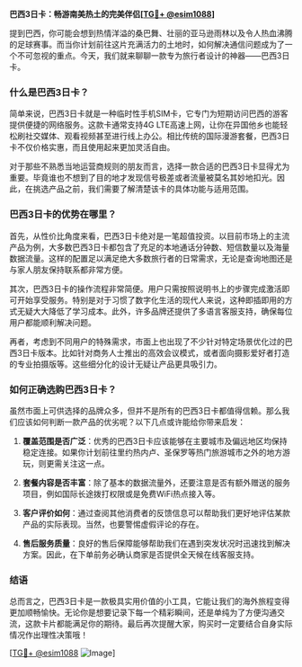 **巴西3日卡：畅游南美热土的完美伴侣[[TG💪+ @esim1088](https://t.me/s/esim1088)]**

提到巴西，你可能会想到热情洋溢的桑巴舞、壮丽的亚马逊雨林以及令人热血沸腾的足球赛事。而当你计划前往这片充满活力的土地时，如何解决通信问题成为了一个不可忽视的重点。今天，我们就来聊聊一款专为旅行者设计的神器——巴西3日卡。

### 什么是巴西3日卡？

简单来说，巴西3日卡就是一种临时性手机SIM卡，它专门为短期访问巴西的游客提供便捷的网络服务。这款卡通常支持4G LTE高速上网，让你在异国他乡也能轻松刷社交媒体、观看视频甚至进行线上办公。相比传统的国际漫游套餐，巴西3日卡不仅价格实惠，而且使用起来更加灵活自由。

对于那些不熟悉当地运营商规则的朋友而言，选择一款合适的巴西3日卡显得尤为重要。毕竟谁也不想到了目的地才发现信号极差或者流量被莫名其妙地扣光。因此，在挑选产品之前，我们需要了解清楚该卡的具体功能与适用范围。

### 巴西3日卡的优势在哪里？

首先，从性价比角度来看，巴西3日卡绝对是一笔超值投资。以目前市场上的主流产品为例，大多数巴西3日卡都包含了充足的本地通话分钟数、短信数量以及海量数据流量。这样的配置足以满足绝大多数旅行者的日常需求，无论是查询地图还是与家人朋友保持联系都非常方便。

其次，巴西3日卡的操作流程非常简便。用户只需按照说明书上的步骤完成激活即可开始享受服务。特别是对于习惯了数字化生活的现代人来说，这种即插即用的方式无疑大大降低了学习成本。此外，许多品牌还提供了多语言客服支持，确保每位用户都能顺利解决问题。

再者，考虑到不同用户的特殊需求，市面上也出现了不少针对特定场景优化过的巴西3日卡版本。比如针对商务人士推出的高效会议模式，或者面向摄影爱好者打造的专业拍摄版等。这些细分化的设计无疑让产品更具吸引力。

### 如何正确选购巴西3日卡？

虽然市面上可供选择的品牌众多，但并不是所有的巴西3日卡都值得信赖。那么我们应该如何判断一款产品的优劣呢？以下几点或许能给你带来启发：

1. **覆盖范围是否广泛**：优秀的巴西3日卡应该能够在主要城市及偏远地区均保持稳定连接。如果你计划前往里约热内卢、圣保罗等热门旅游城市之外的地方游玩，则更需关注这一点。
   
2. **套餐内容是否丰富**：除了基本的数据流量外，还要注意是否有额外赠送的服务项目，例如国际长途拨打权限或是免费WiFi热点接入等。

3. **客户评价如何**：通过查阅其他消费者的反馈信息可以帮助我们更好地评估某款产品的实际表现。当然，也要警惕虚假评论的存在。

4. **售后服务质量**：良好的售后保障能够帮助我们在遇到突发状况时迅速找到解决方案。因此，在下单前务必确认商家是否提供全天候在线客服支持。

### 结语

总而言之，巴西3日卡是一款极具实用价值的小工具，它能让我们的海外旅程变得更加顺畅愉快。无论你是想要记录下每一个精彩瞬间，还是单纯为了方便沟通交流，这款卡片都能满足你的期待。最后再次提醒大家，购买时一定要结合自身实际情况作出理性决策哦！

[[TG💪+ @esim1088](https://t.me/s/esim1088) ![Image](https://i.postimg.cc/4NQfJmqS/Snipaste-2025-05-13-00-14-12.png)]